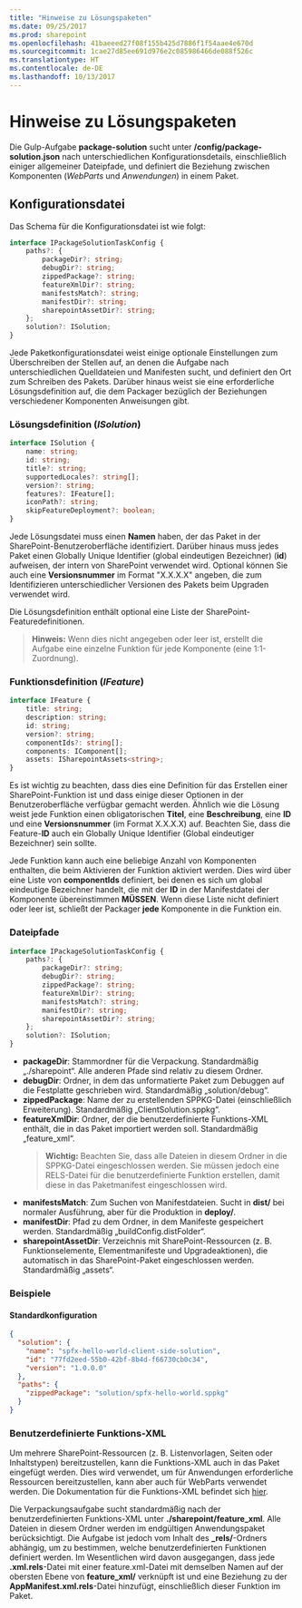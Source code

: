 ```yaml
---
title: "Hinweise zu Lösungspaketen"
ms.date: 09/25/2017
ms.prod: sharepoint
ms.openlocfilehash: 41baeeed27f08f155b425d7886f1f54aae4e670d
ms.sourcegitcommit: 1cae27d85ee691d976e2c085986466de088f526c
ms.translationtype: HT
ms.contentlocale: de-DE
ms.lasthandoff: 10/13/2017
---
```

# <a name="notes-on-solution-packaging"></a>Hinweise zu Lösungspaketen

Die Gulp-Aufgabe **package-solution** sucht unter **/config/package-solution.json** nach unterschiedlichen Konfigurationsdetails, einschließlich einiger allgemeiner Dateipfade, und definiert die Beziehung zwischen Komponenten (_WebParts_ und _Anwendungen_) in einem Paket.

## <a name="configuration-file"></a>Konfigurationsdatei

Das Schema für die Konfigurationsdatei ist wie folgt:

```ts
interface IPackageSolutionTaskConfig {
    paths?: {
        packageDir?: string;
        debugDir?: string;
        zippedPackage?: string;
        featureXmlDir?: string;
        manifestsMatch?: string;
        manifestDir?: string;
        sharepointAssetDir?: string;
    };
    solution?: ISolution;
}
```

Jede Paketkonfigurationsdatei weist einige optionale Einstellungen zum Überschreiben der Stellen auf, an denen die Aufgabe nach unterschiedlichen Quelldateien und Manifesten sucht, und definiert den Ort zum Schreiben des Pakets. Darüber hinaus weist sie eine erforderliche Lösungsdefinition auf, die dem Packager bezüglich der Beziehungen verschiedener Komponenten Anweisungen gibt.

### <a name="solution-definition-isolution"></a>Lösungsdefinition (_ISolution_)

```ts
interface ISolution {
    name: string;
    id: string;
    title?: string;
    supportedLocales?: string[];
    version?: string;
    features?: IFeature[];
    iconPath?: string;
    skipFeatureDeployment?: boolean;
}
```

Jede Lösungsdatei muss einen **Namen** haben, der das Paket in der SharePoint-Benutzeroberfläche identifiziert. Darüber hinaus muss jedes Paket einen Globally Unique Identifier (global eindeutigen Bezeichner) (**id**) aufweisen, der intern von SharePoint verwendet wird. Optional können Sie auch eine **Versionsnummer** im Format "X.X.X.X" angeben, die zum Identifizieren unterschiedlicher Versionen des Pakets beim Upgraden verwendet wird.

Die Lösungsdefinition enthält optional eine Liste der SharePoint-Featuredefinitionen.

> **Hinweis:** Wenn dies nicht angegeben oder leer ist, erstellt die Aufgabe eine einzelne Funktion für jede Komponente (eine 1:1-Zuordnung).

### <a name="feature-definition-ifeature"></a>Funktionsdefinition (_IFeature_)

```ts
interface IFeature {
    title: string;
    description: string;
    id: string;
    version?: string;
    componentIds?: string[];
    components: IComponent[];
    assets: ISharepointAssets<string>;
}
```

Es ist wichtig zu beachten, dass dies eine Definition für das Erstellen einer SharePoint-Funktion ist und dass einige dieser Optionen in der Benutzeroberfläche verfügbar gemacht werden. Ähnlich wie die Lösung weist jede Funktion einen obligatorischen **Titel**, eine **Beschreibung**, eine **ID** und eine **Versionsnummer** (im Format X.X.X.X) auf. Beachten Sie, dass die Feature-**ID** auch ein Globally Unique Identifier (Global eindeutiger Bezeichner) sein sollte.

Jede Funktion kann auch eine beliebige Anzahl von Komponenten enthalten, die beim Aktivieren der Funktion aktiviert werden. Dies wird über eine Liste von **componentIds** definiert, bei denen es sich um global eindeutige Bezeichner handelt, die mit der **ID** in der Manifestdatei der Komponente übereinstimmen **MÜSSEN**. Wenn diese Liste nicht definiert oder leer ist, schließt der Packager **jede** Komponente in die Funktion ein.

### <a name="file-paths"></a>Dateipfade

```ts
interface IPackageSolutionTaskConfig {
    paths?: {
        packageDir?: string;
        debugDir?: string;
        zippedPackage?: string;
        featureXmlDir?: string;
        manifestsMatch?: string;
        manifestDir?: string;
        sharepointAssetDir?: string;
    };
    solution?: ISolution;
}
```

* **packageDir**: Stammordner für die Verpackung. Standardmäßig „./sharepoint“. Alle anderen Pfade sind relativ zu diesem Ordner.
* **debugDir**: Ordner, in dem das unformatierte Paket zum Debuggen auf die Festplatte geschrieben wird. Standardmäßig „solution/debug“.
* **zippedPackage**: Name der zu erstellenden SPPKG-Datei (einschließlich Erweiterung). Standardmäßig „ClientSolution.sppkg“.
* **featureXmlDir**: Ordner, der die benutzerdefinierte Funktions-XML enthält, die in das Paket importiert werden soll. Standardmäßig „feature_xml“.
  > **Wichtig:** Beachten Sie, dass alle Dateien in diesem Ordner in die SPPKG-Datei eingeschlossen werden. Sie müssen jedoch eine RELS-Datei für die benutzerdefinierte Funktion erstellen, damit diese in das Paketmanifest eingeschlossen wird.
* **manifestsMatch**: Zum Suchen von Manifestdateien. Sucht in **dist/** bei normaler Ausführung, aber für die Produktion in **deploy/**.
* **manifestDir**: Pfad zu dem Ordner, in dem Manifeste gespeichert werden. Standardmäßig „buildConfig.distFolder“.
* **sharepointAssetDir**: Verzeichnis mit SharePoint-Ressourcen (z. B. Funktionselemente, Elementmanifeste und Upgradeaktionen), die automatisch in das SharePoint-Paket eingeschlossen werden. Standardmäßig „assets“.

### <a name="examples"></a>Beispiele

#### <a name="default-configuration"></a>Standardkonfiguration

```json
{
  "solution": {
    "name": "spfx-hello-world-client-side-solution",
    "id": "77fd2eed-55b0-42bf-8b4d-f66730cb0c34",
    "version": "1.0.0.0"
  },
  "paths": {
    "zippedPackage": "solution/spfx-hello-world.sppkg"
  }
}
```

### <a name="custom-featurexml"></a>Benutzerdefinierte Funktions-XML

Um mehrere SharePoint-Ressourcen (z. B. Listenvorlagen, Seiten oder Inhaltstypen) bereitzustellen, kann die Funktions-XML auch in das Paket eingefügt werden. Dies wird verwendet, um für Anwendungen erforderliche Ressourcen bereitzustellen, kann aber auch für WebParts verwendet werden. Die Dokumentation für die Funktions-XML befindet sich [hier](https://msdn.microsoft.com/en-us/library/office/ms475601.aspx?f=255&MSPPError=-2147217396).

Die Verpackungsaufgabe sucht standardmäßig nach der benutzerdefinierten Funktions-XML unter **./sharepoint/feature_xml**. Alle Dateien in diesem Ordner werden im endgültigen Anwendungspaket berücksichtigt. Die Aufgabe ist jedoch vom Inhalt des **_rels/**-Ordners abhängig, um zu bestimmen, welche benutzerdefinierten Funktionen definiert werden. Im Wesentlichen wird davon ausgegangen, dass jede **.xml.rels**-Datei mit einer feature.xml-Datei mit demselben Namen auf der obersten Ebene von **feature_xml/** verknüpft ist und eine Beziehung zu der **AppManifest.xml.rels**-Datei hinzufügt, einschließlich dieser Funktion im Paket.